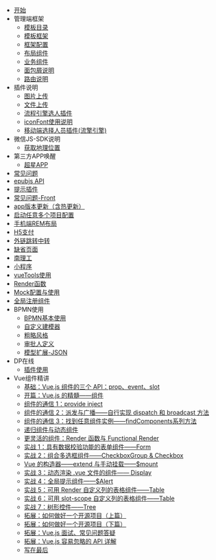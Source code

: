 
- [开始](page/start.md)
- 管理端框架
    - [模板目录](page/admin/menu.md) 
    - [模板框架](page/admin/frame.md) 
    - [框架配置](page/admin/configuration.md)
    - [布局组件](page/admin/component_layout.md)
    - [业务组件](page/admin/components.md)
    - [面包屑说明](page/admin/breadCrumb.md)
    - [路由说明](page/admin/router.md)
- 插件说明
    - [图片上传](page/uploadImg.md)
    - [文件上传](page/uploadFile.md)
    - [流程引擎选人插件](page/process.md)
    - [iconFont使用说明](page/iconFont.md)
    - [移动端选择人员插件(流擎引擎)](page/appSelect.md)
- 微信JS-SDK说明
    - [获取地理位置](page/jssdk/location.md)
- 第三方APP唤醒
    - [超星APP](page/app/chaoxin.md)
- [常见问题](page/error.md)
- [epubjs API](page/epubAPI.md)
- [提示插件](page/alert.md)
- [常见问题-Front](page/question.md)
- [app版本更新（含热更新）](page/appVersion.md)
- [启动任意多个项目配置](page/config.md)
- [手机端REM布局](page/rem.md)
- [H5支付](page/h5Pay.md)
- [外链跳转中转](page/outLinkRouter.md)
- [缺省页面](page/default.md)
- [南理工](page/njustEdit.md)
- [小程序](page/applet.md)
- [vueTools使用](page/vueTools.md)
- [Render函数](page/render.md)
- [Mock配置与使用](page/mock.md)
- [全局注册组件](page/publicComponent.md)
- BPMN使用
    - [BPMN基本使用](page/bpmn/index.md)
    - [自定义建模器](page/bpmn/customModule.md)
    - [粗略风格](page/bpmn/sketch.md)
    - [审批人定义](page/bpmn/json.md)
    - [模型扩展-JSON](page/bpmn/package.md)
- DP在线
    - [插件使用](page/DP/plugin.md)
- Vue组件精讲
    - [基础：Vue.js 组件的三个 API：prop、event、slot](page/vue/base.md)
    - [开篇：Vue.js 的精髓——组件](page/vue/1.md)
    - [组件的通信 1：provide   inject](page/vue/2.md)
    - [组件的通信 2：派发与广播——自行实现 dispatch 和 broadcast 方法](page/vue/3.md)
    - [组件的通信 3：找到任意组件实例——findComponents系列方法](page/vue/4.md)
    - [递归组件与动态组件](page/vue/5.md)
    - [更灵活的组件：Render 函数与 Functional Render](page/vue/6.md)
    - [实战 1：具有数据校验功能的表单组件——Form](page/vue/8.md)
    - [实战 2：组合多选框组件——CheckboxGroup & Checkbox](page/vue/9.md)
    - [Vue 的构造器——extend 与手动挂载——$mount](page/vue/7.md)
    - [实战 3：动态渲染 .vue 文件的组件—— Display](page/vue/10.md)
    - [实战 4：全局提示组件——$Alert](page/vue/11.md)
    - [实战 5：可用 Render 自定义列的表格组件——Table](page/vue/12.md)
    - [实战 6：可用 slot-scope 自定义列的表格组件——Table](page/vue/13.md)
    - [实战 7：树形控件——Tree](page/vue/14.md)
    - [拓展：如何做好一个开源项目（上篇）](page/vue/15.md)
    - [拓展：如何做好一个开源项目（下篇）](page/vue/16.md)
    - [拓展：Vue.js 面试、常见问题答疑](page/vue/17.md)
    - [拓展：Vue.js 容易忽略的 API 详解](page/vue/18.md)
    - [写在最后](page/vue/写在最后.md)





